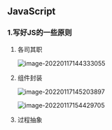 ## JavaScript

### 1.写好JS的一些原则

1. 各司其职

   ![image-20220117144333055](../../../%E5%AD%A6%E4%B9%A0%E7%AC%94%E8%AE%B0/cssStudy/image/image-20220117144333055.png)

2. 组件封装

   ![image-20220117145203897](../../../%E5%AD%A6%E4%B9%A0%E7%AC%94%E8%AE%B0/cssStudy/image/image-20220117145203897.png)

   ![image-20220117154429705](../../../%E5%AD%A6%E4%B9%A0%E7%AC%94%E8%AE%B0/cssStudy/image/image-20220117154429705.png)

3. 过程抽象

